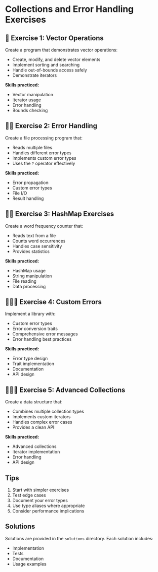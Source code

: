 # Collections and Error Handling Exercises

## 🌟 Exercise 1: Vector Operations

Create a program that demonstrates vector operations:

- Create, modify, and delete vector elements
- Implement sorting and searching
- Handle out-of-bounds access safely
- Demonstrate iterators

**Skills practiced:**

- Vector manipulation
- Iterator usage
- Error handling
- Bounds checking

## 🌟🌟 Exercise 2: Error Handling

Create a file processing program that:

- Reads multiple files
- Handles different error types
- Implements custom error types
- Uses the `?` operator effectively

**Skills practiced:**

- Error propagation
- Custom error types
- File I/O
- Result handling

## 🌟🌟 Exercise 3: HashMap Exercises

Create a word frequency counter that:

- Reads text from a file
- Counts word occurrences
- Handles case sensitivity
- Provides statistics

**Skills practiced:**

- HashMap usage
- String manipulation
- File reading
- Data processing

## 🌟🌟🌟 Exercise 4: Custom Errors

Implement a library with:

- Custom error types
- Error conversion traits
- Comprehensive error messages
- Error handling best practices

**Skills practiced:**

- Error type design
- Trait implementation
- Documentation
- API design

## 🌟🌟🌟 Exercise 5: Advanced Collections

Create a data structure that:

- Combines multiple collection types
- Implements custom iterators
- Handles complex error cases
- Provides a clean API

**Skills practiced:**

- Advanced collections
- Iterator implementation
- Error handling
- API design

## Tips

1. Start with simpler exercises
2. Test edge cases
3. Document your error types
4. Use type aliases where appropriate
5. Consider performance implications

## Solutions

Solutions are provided in the `solutions` directory. Each solution includes:

- Implementation
- Tests
- Documentation
- Usage examples
